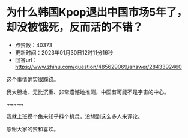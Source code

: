# 为什么韩国Kpop退出中国市场5年了，却没被饿死，反而活的不错？
- 点赞数：40373
- 更新时间：2023年01月30日12时11分16秒
- 回答url：https://www.zhihu.com/question/485629069/answer/2843392460
<body>
 <p data-pid="0UF2C_Eg">这个事情确实很蹊跷。</p>
 <p data-pid="LbjB42Os">我大胆地、无比沉重、非常遗憾地推测，中国有可能不是宇宙的中心。</p>
 <p data-pid="-ktmT6Ej">~~~~~</p>
 <p data-pid="z4-GY_kO">我就上班摸个鱼来知乎抖个机灵，没想到这么多人来评论。</p>
 <p data-pid="4a5muN9H">感谢大家的赞和喜欢。</p>
 <p></p>
 <p></p>
</body>